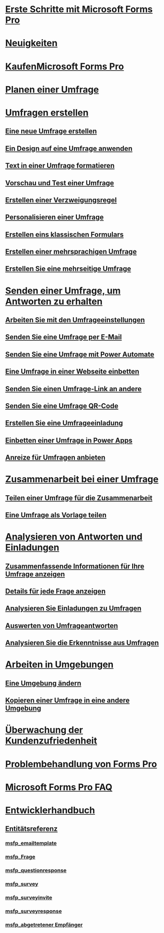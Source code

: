 # [Erste Schritte mit Microsoft Forms Pro](get-started.md) 

# [Neuigkeiten](whats-new.md)

# [KaufenMicrosoft Forms Pro](purchase.md)

# [Planen einer Umfrage](plan-survey.md)

# [Umfragen erstellen](create-survey.md)
## [Eine neue Umfrage erstellen](create-new-survey.md)
## [Ein Design auf eine Umfrage anwenden](apply-theme.md)  
## [Text in einer Umfrage formatieren](survey-text-format.md)
## [Vorschau und Test einer Umfrage](preview-test-survey.md) 
## [Erstellen einer Verzweigungsregel](create-branching-rule.md) 
## [Personalisieren einer Umfrage](personalize-survey.md)
## [Erstellen eins klassischen Formulars](create-classic-form.md)
## [Erstellen einer mehrsprachigen Umfrage](create-multilingual-survey.md)
## [Erstellen Sie eine mehrseitige Umfrage](create-multipage-survey.md)

# [Senden einer Umfrage, um Antworten zu erhalten](send-survey.md)
## [Arbeiten Sie mit den Umfrageeinstellungen](invite-settings.md)  
## [Senden Sie eine Umfrage per E-Mail](send-survey-email.md)  
## [Senden Sie eine Umfrage mit Power Automate](send-survey-flow.md)  
## [Eine Umfrage in einer Webseite einbetten](embed-web-page.md)  
## [Senden Sie einen Umfrage-Link an andere](send-survey-link.md)  
## [Senden Sie eine Umfrage QR-Code](send-survey-qrcode.md)  
## [Erstellen Sie eine Umfrageeinladung](create-survey-invite.md)
## [Einbetten einer Umfrage in Power Apps](embed-survey-powerapps.md)
## [Anreize für Umfragen anbieten](survey-incentives.md)

# [Zusammenarbeit bei einer Umfrage](collaborate-survey.md)  
## [Teilen einer Umfrage für die Zusammenarbeit](share-survey-collaborate.md)  
## [Eine Umfrage als Vorlage teilen](share-survey-template.md)  

# [Analysieren von Antworten und Einladungen](analyze-responses-invites.md)  
## [Zusammenfassende Informationen für Ihre Umfrage anzeigen](view-summary-information.md)  
## [Details für jede Frage anzeigen](view-details-each-question.md)  
## [Analysieren Sie Einladungen zu Umfragen](analyze-survey-invitations.md)  
## [Auswerten von Umfrageantworten](analyze-survey-responses.md)  
## [Analysieren Sie die Erkenntnisse aus Umfragen](analyze-survey-insights.md)  

# [Arbeiten in Umgebungen](choose-environment.md)
## [Eine Umgebung ändern](change-environment.md)
## [Kopieren einer Umfrage in eine andere Umgebung](copy-survey-environment.md)

# [Überwachung der Kundenzufriedenheit ](customer-satisfaction-app.md)

# [Problembehandlung von Forms Pro](troubleshoot.md)

# [Microsoft Forms Pro FAQ](mfp-faq.md)

# [Entwicklerhandbuch](developer/developer-guide.md)
## [Entitätsreferenz](developer/forms-pro-reference.md)
### [msfp_emailtemplate](developer/reference/entities/msfp_emailtemplate.md)
### [msfp_Frage](developer/reference/entities/msfp_question.md)
### [msfp_questionresponse](developer/reference/entities/msfp_questionresponse.md)
### [msfp_survey](developer/reference/entities/msfp_survey.md)
### [msfp_surveyinvite](developer/reference/entities/msfp_surveyinvite.md)
### [msfp_surveyresponse](developer/reference/entities/msfp_surveyresponse.md)
### [msfp_abgetretener Empfänger](developer/reference/entities/msfp_unsubscribedrecipient.md)
